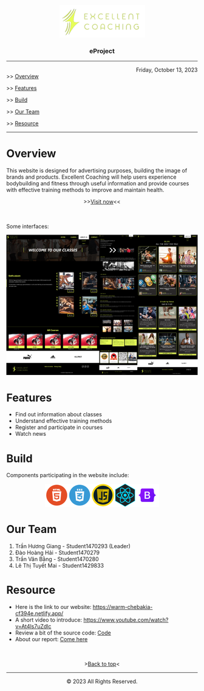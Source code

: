 <div align="center">
  <img src="/review/logo_edited.png" alt="logo"></img>
</div>
<h3 align="center">eProject</h3>
<hr/>
<div align="right">
  <time datetime="2023-10-09">Friday, October 13, 2023</time>
</div>
<div id="menu">
  <span>>></span>
  <a href="#overview">Overview</a>
  <p></p>
  <span>>></span>
  <a href="#features">Features</a>
  <p></p>
  <span>>></span>
  <a href="#build">Build</a>
  <p></p>
  <span>>></span>
  <a href="#our-team">Our Team</a>
  <p></p>
  <span>>></span>
  <a href="#resource">Resource</a>
  <p></p>
</div>
<hr/>
<h1 id="overview">Overview</h1>
<p>
  This website is designed for advertising purposes, building the image of brands and products. Excellent Coaching will help users experience bodybuilding and fitness through useful information and provide courses with effective training methods to improve and maintain health.
</p>
<div align="center">
  <span>>></span><a href="https://warm-chebakia-cf394e.netlify.app/">Visit now</a><span><<</span>
</div>
<br/>
<br/>
<p>Some interfaces:</p>
<div align="center">
  <img src="/review/web_overview.png" alt="web-overview"></img>
</div>
<h1 id="features">Features</h1>
<ul>
  <li>Find out information about classes</li>
  <li>Understand effective training methods</li>
  <li>Register and participate in courses</li>
  <li>Watch news</li>
</ul>
<h1 id="build">Build</h1>
<p>Components participating in the website include:</p>
<div align="center">
  <img src="/review/group_component.png" alt="group-component"></img>
</div>
<h1 id="our-team">Our Team</h1>
<ol>
  <li>Trần Hương Giang - Student1470293 (Leader)</li>
  <li>Đào Hoàng Hải - Student1470279</li>
  <li>Trần Văn Bằng - Student1470280</li>
  <li>Lê Thị Tuyết Mai - Student1429833</li>
</ol>
<h1 id="resource">Resource</h1>
<ul>
  <li>Here is the link to our website: <a href="https://warm-chebakia-cf394e.netlify.app/">https://warm-chebakia-cf394e.netlify.app/</a></li>
  <li>A short video to introduce: <a href="https://www.youtube.com/watch?v=At4ls7uZdlc">https://www.youtube.com/watch?v=At4ls7uZdlc</a></li>
  <li>Review a bit of the source code: <a href="https://github.com/MeHeartcore/eproject-excellent-coaching">Code</a></li>
  <li>About our report: <a href="https://github.com/MeHeartcore/eproject-excellent-coaching/tree/master/review">Come here</a></li>
</ul>
<br/>
<br/>
<div align="center">
  <span>></span><a href="#menu">Back to top</a><span><</span>
</div>
<hr/>
<p align="center">© 2023 All Rights Reserved.</p>
